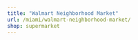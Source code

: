 ```yaml
---
title: "Walmart Neighborhood Market"
url: /miami/walmart-neighborhood-market/
shop: supermarket
---
```

